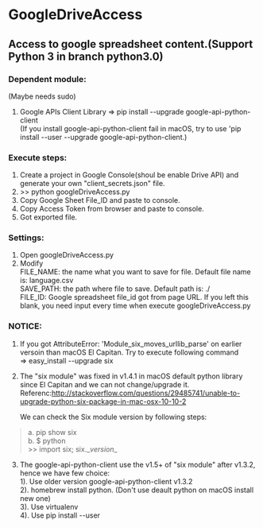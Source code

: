 
# GoogleDriveAccess

## Access to google spreadsheet content.**(Support Python 3 in branch python3.0)**

### Dependent module:  
(Maybe needs sudo)

1. Google APIs Client Library => pip install --upgrade google-api-python-client  
	(If you install google-api-python-client fail in macOS, try to use 'pip install --user --upgrade google-api-python-client.)

### Execute steps:

1. Create a project in Google Console(shoul be enable Drive API) and generate your own "client_secrets.json" file. 
2. \>> python googleDriveAccess.py
3. Copy Google Sheet File_ID and paste to console.
4. Copy Access Token from browser and paste to console.
5. Got exported file.

### Settings:

1. Open googleDriveAccess.py
2. Modify  
	FILE_NAME: the name what you want to save for file. Default file name is: language.csv <br>
	SAVE_PATH: the path where file to save.  Default path is: ./ <br>
	FILE_ID: Google spreadsheet file_id got from page URL. If you left this blank, you need input every time when execute googleDriveAccess.py

### NOTICE:

1. If you got AttributeError: 'Module_six_moves_urllib_parse' on earlier versoin than macOS El Capitan. Try to execute following command  
	=> easy_install --upgrade six  
2. The "six module" was fixed in v1.4.1 in macOS default python library since El Capitan and we can not change/upgrade it.  <br>
	Referenc:<http://stackoverflow.com/questions/29485741/unable-to-upgrade-python-six-package-in-mac-osx-10-10-2>

	We can check the Six module version by following steps:  
>  	a. pip show six  
>  	b. $ python  
>		\>> import six; six.\__version__  <br>
3. The google-api-python-client use the v1.5+ of "six module" after v1.3.2, hence we have few choice: <br>
	1). Use older version google-api-python-client v1.3.2 <br>
	2). homebrew install python. (Don't use deault python on macOS install new one)<br>
	3). Use virtualenv<br>
	4). Use pip install --user 
